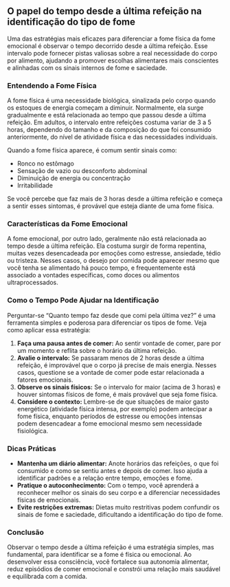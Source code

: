 ## O papel do tempo desde a última refeição na identificação do tipo de fome

Uma das estratégias mais eficazes para diferenciar a fome física da fome emocional é observar o tempo decorrido desde a última refeição. Esse intervalo pode fornecer pistas valiosas sobre a real necessidade do corpo por alimento, ajudando a promover escolhas alimentares mais conscientes e alinhadas com os sinais internos de fome e saciedade.

### Entendendo a Fome Física

A fome física é uma necessidade biológica, sinalizada pelo corpo quando os estoques de energia começam a diminuir. Normalmente, ela surge gradualmente e está relacionada ao tempo que passou desde a última refeição. Em adultos, o intervalo entre refeições costuma variar de 3 a 5 horas, dependendo do tamanho e da composição do que foi consumido anteriormente, do nível de atividade física e das necessidades individuais.

Quando a fome física aparece, é comum sentir sinais como:

- Ronco no estômago
- Sensação de vazio ou desconforto abdominal
- Diminuição de energia ou concentração
- Irritabilidade

Se você percebe que faz mais de 3 horas desde a última refeição e começa a sentir esses sintomas, é provável que esteja diante de uma fome física.

### Características da Fome Emocional

A fome emocional, por outro lado, geralmente não está relacionada ao tempo desde a última refeição. Ela costuma surgir de forma repentina, muitas vezes desencadeada por emoções como estresse, ansiedade, tédio ou tristeza. Nesses casos, o desejo por comida pode aparecer mesmo que você tenha se alimentado há pouco tempo, e frequentemente está associado a vontades específicas, como doces ou alimentos ultraprocessados.

### Como o Tempo Pode Ajudar na Identificação

Perguntar-se “Quanto tempo faz desde que comi pela última vez?” é uma ferramenta simples e poderosa para diferenciar os tipos de fome. Veja como aplicar essa estratégia:

1. **Faça uma pausa antes de comer:** Ao sentir vontade de comer, pare por um momento e reflita sobre o horário da última refeição.
2. **Avalie o intervalo:** Se passaram menos de 2 horas desde a última refeição, é improvável que o corpo já precise de mais energia. Nesses casos, questione se a vontade de comer pode estar relacionada a fatores emocionais.
3. **Observe os sinais físicos:** Se o intervalo for maior (acima de 3 horas) e houver sintomas físicos de fome, é mais provável que seja fome física.
4. **Considere o contexto:** Lembre-se de que situações de maior gasto energético (atividade física intensa, por exemplo) podem antecipar a fome física, enquanto períodos de estresse ou emoções intensas podem desencadear a fome emocional mesmo sem necessidade fisiológica.

### Dicas Práticas

- **Mantenha um diário alimentar:** Anote horários das refeições, o que foi consumido e como se sentiu antes e depois de comer. Isso ajuda a identificar padrões e a relação entre tempo, emoções e fome.
- **Pratique o autoconhecimento:** Com o tempo, você aprenderá a reconhecer melhor os sinais do seu corpo e a diferenciar necessidades físicas de emocionais.
- **Evite restrições extremas:** Dietas muito restritivas podem confundir os sinais de fome e saciedade, dificultando a identificação do tipo de fome.

### Conclusão

Observar o tempo desde a última refeição é uma estratégia simples, mas fundamental, para identificar se a fome é física ou emocional. Ao desenvolver essa consciência, você fortalece sua autonomia alimentar, reduz episódios de comer emocional e constrói uma relação mais saudável e equilibrada com a comida.